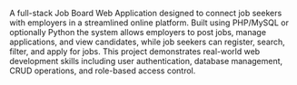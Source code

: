 A full-stack Job Board Web Application designed to connect job seekers with employers in a streamlined online platform. Built using PHP/MySQL or optionally Python the system allows employers to post jobs, manage applications, and view candidates, while job seekers can register, search, filter, and apply for jobs. This project demonstrates real-world web development skills including user authentication, database management, CRUD operations, and role-based access control.
